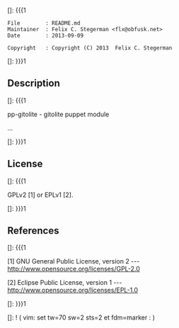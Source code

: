 []: {{{1

    File        : README.md
    Maintainer  : Felix C. Stegerman <flx@obfusk.net>
    Date        : 2013-09-09

    Copyright   : Copyright (C) 2013  Felix C. Stegerman

[]: }}}1

## Description
[]: {{{1

  pp-gitolite - gitolite puppet module

  ...

[]: }}}1

## License
[]: {{{1

  GPLv2 [1] or EPLv1 [2].

[]: }}}1

## References
[]: {{{1

  [1] GNU General Public License, version 2
  --- http://www.opensource.org/licenses/GPL-2.0

  [2] Eclipse Public License, version 1
  --- http://www.opensource.org/licenses/EPL-1.0

[]: }}}1

[]: ! ( vim: set tw=70 sw=2 sts=2 et fdm=marker : )
